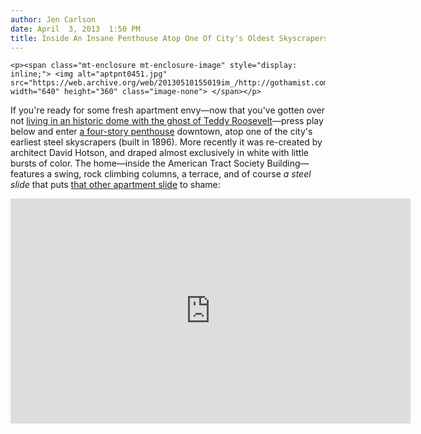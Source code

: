 ```yaml
---
author: Jen Carlson
date: April  3, 2013  1:50 PM
title: Inside An Insane Penthouse Atop One Of City's Oldest Skyscrapers
---
```



	
	
	
	<p><span class="mt-enclosure mt-enclosure-image" style="display: inline;"> <img alt="aptpnt0451.jpg" src="https://web.archive.org/web/20130510155019im_/http://gothamist.com/attachments/arts_jen/aptpnt0451.jpg" width="640" height="360" class="image-none"> </span></p>

<p>If you&apos;re ready for some fresh apartment envy&#x2014;now that you&apos;ve gotten over not <a href="https://web.archive.org/web/20130510155019/http://gothamist.com/2013/04/01/these_people_found_an_extra_room_in.php">living in an historic dome with the ghost of Teddy Roosevelt</a>&#x2014;press play below and enter <a href="https://web.archive.org/web/20130510155019/http://www.dezeen.com/2013/04/02/movie-skyhouse-by-david-hotson/">a four-story penthouse</a> downtown, atop one of the city&apos;s earliest steel skyscrapers (built in 1896). More recently it was re-created by architect David Hotson, and draped almost exclusively in white with little bursts of color. The home&#x2014;inside the American Tract Society Building&#x2014;features a swing, rock climbing columns, a terrace, and of course <em>a steel slide</em> that puts <a href="https://web.archive.org/web/20130510155019/http://gothamist.com/2012/02/24/this_apartment_has_a_slide_in_it.php">that other apartment slide</a> to shame:</p>

<p><iframe src="https://web.archive.org/web/20130510155019if_/http://player.vimeo.com/video/62392305?title=0&amp;byline=0&amp;portrait=0&amp;color=dea52a" width="640" height="360" frameborder="0" webkitallowfullscreen="" mozallowfullscreen="" allowfullscreen></iframe></p>
	
	
	
	
	
